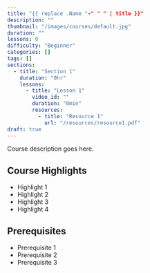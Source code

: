 ```yaml
---
title: "{{ replace .Name "-" " " | title }}"
description: ""
thumbnail: "/images/courses/default.jpg"
duration: ""
lessons: 0
difficulty: "Beginner"
categories: []
tags: []
sections:
  - title: "Section 1"
    duration: "0hr"
    lessons:
      - title: "Lesson 1"
        video_id: ""
        duration: "0min"
        resources:
          - title: "Resource 1"
            url: "/resources/resource1.pdf"
draft: true
---
```


Course description goes here.

## Course Highlights

- Highlight 1
- Highlight 2
- Highlight 3
- Highlight 4

## Prerequisites

- Prerequisite 1
- Prerequisite 2
- Prerequisite 3
